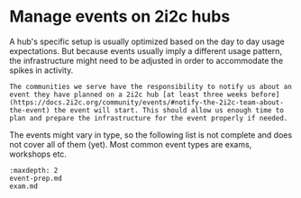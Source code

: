 # Manage events on 2i2c hubs

A hub's specific setup is usually optimized based on the day to day usage expectations. But because events usually imply a different usage pattern, the infrastructure might need to be adjusted in order to accommodate the spikes in activity.

```{important}
The communities we serve have the responsibility to notify us about an event they have planned on a 2i2c hub [at least three weeks before](https://docs.2i2c.org/community/events/#notify-the-2i2c-team-about-the-event) the event will start. This should allow us enough time to plan and prepare the infrastructure for the event properly if needed.
```

The events might vary in type, so the following list is not complete and does not cover all of them (yet). Most common event types are exams, workshops etc.

```{toctree}
:maxdepth: 2
event-prep.md
exam.md
```
